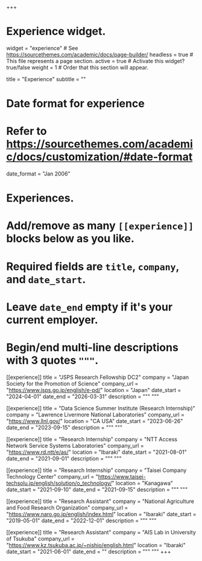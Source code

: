 +++
# Experience widget.
widget = "experience"  # See https://sourcethemes.com/academic/docs/page-builder/
headless = true  # This file represents a page section.
active = true  # Activate this widget? true/false
weight = 1  # Order that this section will appear.

title = "Experience"
subtitle = ""

# Date format for experience
#   Refer to https://sourcethemes.com/academic/docs/customization/#date-format
date_format = "Jan 2006"

# Experiences.
#   Add/remove as many `[[experience]]` blocks below as you like.
#   Required fields are `title`, `company`, and `date_start`.
#   Leave `date_end` empty if it's your current employer.
#   Begin/end multi-line descriptions with 3 quotes `"""`.
[[experience]]
  title = "JSPS Research Fellowship DC2"
  company = "Japan Society for the Promotion of Science"
  company_url = "https://www.jsps.go.jp/english/e-pd/"
  location = "Japan"
  date_start = "2024-04-01"
  date_end = "2026-03-31"
  description = """
  """

[[experience]]
  title = "Data Science Summer Institute (Research Internship)"
  company = "Lawrence Livermore National Laboratories"
  company_url = "https://www.llnl.gov/"
  location = "CA USA"
  date_start = "2023-06-26"
  date_end = "2023-09-15"
  description = """
  """

[[experience]]
  title = "Research Internship"
  company = "NTT Access Network Service Systems Laboratories"
  company_url = "https://www.rd.ntt/e/as/"
  location = "Ibaraki"
  date_start = "2021-08-01"
  date_end = "2021-09-01"
  description = """
  """

[[experience]]
  title = "Research Internship"
  company = "Taisei Company Technology Center"
  company_url = "https://www.taisei-techsolu.jp/english/solution/o_technology/"
  location = "Kanagawa"
  date_start = "2021-09-10"
  date_end = "2021-09-15"
  description = """
  """

[[experience]]
  title = "Research Assistant"
  company = "National Agriculture and Food Research Organization"
  company_url = "https://www.naro.go.jp/english/index.html"
  location = "Ibaraki"
  date_start = "2019-05-01"
  date_end = "2022-12-01"
  description = """
  """

[[experience]]
  title = "Research Assistant"
  company = "AIS Lab in University of Tsukuba"
  company_url = "https://www.kz.tsukuba.ac.jp/~nishio/english.html"
  location = "Ibaraki"
  date_start = "2021-06-01"
  date_end = ""
  description = """
  """
+++